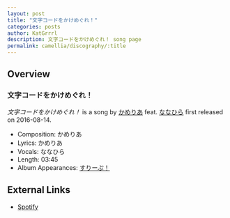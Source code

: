 ```yaml
---
layout: post
title: "文字コードをかけめぐれ！"
categories: posts
author: KatGrrrl
description: 文字コードをかけめぐれ！ song page
permalink: camellia/discography/:title
---
```


## Overview

### 文字コードをかけめぐれ！

*文字コードをかけめぐれ！* is a song by [かめりあ](/camellia) feat. [ななひら](#) first released on 2016-08-14.

* Composition: かめりあ
* Lyrics: かめりあ
* Vocals: ななひら
* Length: 03:45
* Album Appearances: [すりーぷ！](/camellia/albums/Sleep)

## External Links

* [Spotify](https://open.spotify.com/track/3inR3HsdBYHBhV7Hh0WQzZ?si=04e17590381f4a98)
